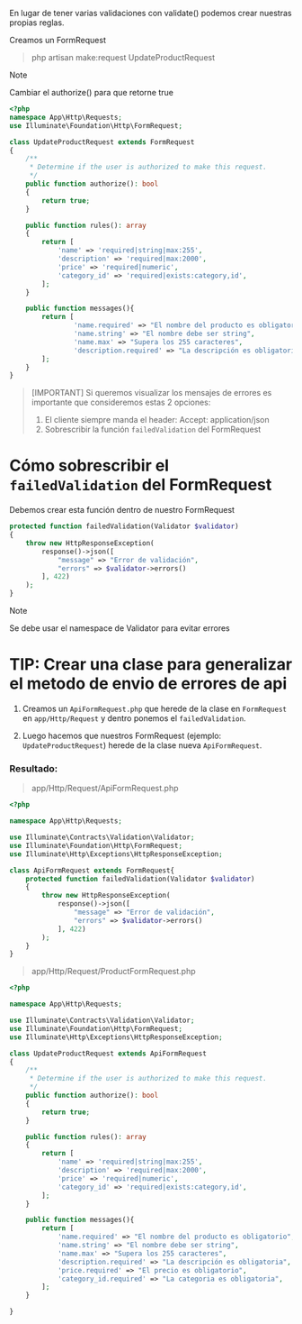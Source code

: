 En lugar de tener varias validaciones con validate() podemos crear
nuestras propias reglas.

Creamos un FormRequest

> php artisan make:request UpdateProductRequest

> [!NOTE]
> Cambiar el authorize() para que retorne true

```php
<?php
namespace App\Http\Requests;
use Illuminate\Foundation\Http\FormRequest;

class UpdateProductRequest extends FormRequest
{
    /**
     * Determine if the user is authorized to make this request.
     */
    public function authorize(): bool
    {
        return true;
    }

    public function rules(): array
    {
        return [
            'name' => 'required|string|max:255',
            'description' => 'required|max:2000',
            'price' => 'required|numeric',
            'category_id' => 'required|exists:category,id',
        ];
    }

    public function messages(){
        return [
                'name.required' => "El nombre del producto es obligatorio",
                'name.string' => "El nombre debe ser string",
                'name.max' => "Supera los 255 caracteres",
                'description.required' => "La descripción es obligatoria",
        ];
    }
}
```

> [IMPORTANT]
> Si queremos visualizar los mensajes de errores es importante que consideremos estas 2 opciones:
> 1) El cliente siempre manda el header: Accept: application/json
> 2) Sobrescribir la función `failedValidation` del FormRequest

# Cómo sobrescribir el `failedValidation` del FormRequest

Debemos crear esta función dentro de nuestro FormRequest
```php
protected function failedValidation(Validator $validator)
{
    throw new HttpResponseException(
        response()->json([
            "message" => "Error de validación",
            "errors" => $validator->errors()
        ], 422)
    );
}
```

> [!NOTE]
> Se debe usar el namespace de Validator para evitar errores



# TIP: Crear una clase para generalizar el metodo de envio de errores de api

1) Creamos un `ApiFormRequest.php` que herede de la clase en `FormRequest` en `app/Http/Request` y dentro ponemos el `failedValidation`.

2) Luego hacemos que nuestros FormRequest (ejemplo: `UpdateProductRequest`) herede de la clase nueva `ApiFormRequest`.

### Resultado:

> app/Http/Request/ApiFormRequest.php
```php
<?php

namespace App\Http\Requests;

use Illuminate\Contracts\Validation\Validator;
use Illuminate\Foundation\Http\FormRequest;
use Illuminate\Http\Exceptions\HttpResponseException;

class ApiFormRequest extends FormRequest{
    protected function failedValidation(Validator $validator)
    {
        throw new HttpResponseException(
            response()->json([
                "message" => "Error de validación",
                "errors" => $validator->errors()
            ], 422)
        );
    }
}
```

> app/Http/Request/ProductFormRequest.php
```php
<?php

namespace App\Http\Requests;

use Illuminate\Contracts\Validation\Validator;
use Illuminate\Foundation\Http\FormRequest;
use Illuminate\Http\Exceptions\HttpResponseException;

class UpdateProductRequest extends ApiFormRequest
{
    /**
     * Determine if the user is authorized to make this request.
     */
    public function authorize(): bool
    {
        return true;
    }

    public function rules(): array
    {
        return [
            'name' => 'required|string|max:255',
            'description' => 'required|max:2000',
            'price' => 'required|numeric',
            'category_id' => 'required|exists:category,id',
        ];
    }

    public function messages(){
        return [
            'name.required' => "El nombre del producto es obligatorio",
            'name.string' => "El nombre debe ser string",
            'name.max' => "Supera los 255 caracteres",
            'description.required' => "La descripción es obligatoria",
            'price.required' => "El precio es obligatorio",
            'category_id.required' => "La categoria es obligatoria",
        ];
    }

}
```